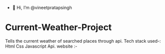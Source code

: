 - 👋 Hi, I’m @vineetpratapsingh
# Current-Weather-Project
Tells the current weather of searched places through api.
Tech stack used-: Html Css Javascript Api.
website :-

<!---
vineet9012/vineet9012 is a ✨ special ✨ repository because its `README.md` (this file) appears on your GitHub profile.
You can click the Preview link to take a look at your changes.
--->
